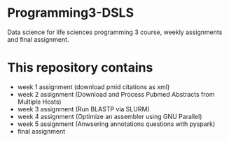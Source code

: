 # Programming3-DSLS
Data science for life sciences programming 3 course, weekly assignments and final assignment.

# This repository contains

- week 1 assignment (download pmid citations as xml)
- week 2 assignment (Download and Process Pubmed Abstracts from Multiple Hosts)
- week 3 assignment (Run BLASTP via SLURM)
- week 4 assignment (Optimize an assembler using GNU Parallel)
- week 5 assignment (Anwsering annotations questions with pyspark)
- final assignment
